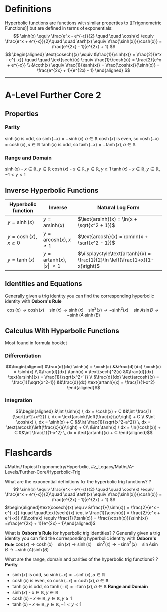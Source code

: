 # Definitions

Hyperbolic functions are functions with similar properties to [[Trigonometric Functions]] but are defined in terms of exponentials:
$$
\sinh(x) \equiv \frac{e^x - e^{-x}}{2} \quad \quad
\cosh(x) \equiv \frac{e^x + e^{-x}}{2}\quad \quad
\tanh(x) \equiv \frac{\sinh(x)}{\cosh(x)} = \frac{e^{2x} - 1}{e^{2x} + 1}
$$
$$
\begin{aligned}
\text{cosech}(x) \equiv &\frac{1}{\sinh(x)} = \frac{2}{e^x - e^{-x}} \quad \quad 
\text{sech}(x) \equiv \frac{1}{\cosh(x)} = \frac{2}{e^x + e^{-x}} \\
&\coth(x) \equiv \frac{1}{\tanh(x)} = \frac{\cosh(x)}{\sinh(x)} = \frac{e^{2x} + 1}{e^{2x} - 1}
\end{aligned}
$$

---
# A-Level Further Core 2
## Properties
### Parity
$\sinh(x)$ is odd, so $\sinh(-x) = -\sinh(x), a \in \mathbb{R}$
$\cosh(x)$ is even, so $\cosh(-x) = \cosh(x), a \in \mathbb{R}$
$\tanh(x)$ is odd, so $\tanh(-x) = -\tanh(x), a \in \mathbb{R}$
### Range and Domain
$\sinh(x)$ -  $x \in \mathbb{R}, y \in \mathbb{R}$
$\cosh(x)$ -  $x \in \mathbb{R}, y \in \mathbb{R}, y \geq 1$
$\tanh(x)$ -  $x \in \mathbb{R}, y \in \mathbb{R}, -1 < y < 1$
## Inverse Hyperbolic Functions
| Hyperbolic function      | Inverse                                         | Natural Log Form                                                              |
| ------------------------ | ----------------------------------------------- | ----------------------------------------------------------------------------- |
| $y = \sinh(x)$           | $y = \text{arsinh}(x)$                          | $\text{arsinh}(x) = \ln(x + \sqrt{x^2 + 1})$                                  |
| $y = \cosh(x), x \geq 0$ | $y = \text{arcosh}(x), x \geq 1$                | $\text{arcosh}(x) = \pm\ln(x + \sqrt{x^2 - 1})$                               |
| $y = \tanh(x)$           | $y = \text{artanh}(x)$, $\lvert x \rvert$ $< 1$ | $\displaystyle\text{artanh}(x) = \frac{1}{2}\ln \left(\frac{1+x}{1-x}\right)$ |
## Identities and Equations
Generally given a trig identity you can find the corresponding hyperbolic identity with **Osborn's Rule**
$$\cos(x) \rightarrow \cosh(x) \quad \sin(x) \rightarrow \sinh(x) \quad \sin^2(x) \rightarrow -\sinh^2(x) \quad\sin A \sin B \rightarrow -\sinh(A)\sinh(B)$$
## Calculus With Hyperbolic Functions
Most found in formula booklet
### Differentiation
$$\begin{aligned}
&\frac{d}{dx} \sinh(x) = \cosh(x) &&\frac{d}{dx} \cosh(x) = \sinh(x) \\
&\frac{d}{dx} \tanh(x) = \text{sech}^2(x) &&\frac{d}{dx} \text{arsinh}(x) = \frac{1}{\sqrt{x^2+1}} \\
&\frac{d}{dx} \text{arcosh}(x) = \frac{1}{\sqrt{x^2-1}} &&\frac{d}{dx} \text{artanh}(x) = \frac{1}{1-x^2}
\end{aligned}$$
### Integration
$$\begin{aligned}
&\int \sinh(x) \, dx = \cosh(x) + C &&\int \frac{1}{\sqrt{a^2+x^2}} \, dx = \text{arsinh}\left(\frac{x}{a}\right) + C \\
&\int \cosh(x) \, dx = \sinh(x) + C &&\int \frac{1}{\sqrt{x^2-a^2}} \, dx = \text{arcosh}\left(\frac{x}{a}\right) + C\\
&\int \tanh(x) \ dx = \ln(\cosh(x)) + C &&\int \frac{1}{1-x^2} \, dx = \text{artanh}(x) + C 
\end{aligned}$$

# Flashcards
#Maths/Topics/Trigonometry/Hyperbolic, #z_Legacy/Maths/A-Levels/Further-Core/Hyperbolic-Trig 

What are the exponential definitions for the hyperbolic trig functions?
?
$$
\sinh(x) \equiv \frac{e^x - e^{-x}}{2} \quad \quad
\cosh(x) \equiv \frac{e^x + e^{-x}}{2}\quad \quad
\tanh(x) \equiv \frac{\sinh(x)}{\cosh(x)} = \frac{e^{2x} - 1}{e^{2x} + 1}
$$
$\begin{aligned}\text{cosech}(x) \equiv &\frac{1}{\sinh(x)} = \frac{2}{e^x - e^{-x}} \quad \quad\text{sech}(x) \equiv \frac{1}{\cosh(x)} = \frac{2}{e^x + e^{-x}} \\&\coth(x) \equiv \frac{1}{\tanh(x)} = \frac{\cosh(x)}{\sinh(x)} =\frac{e^{2x} + 1}{e^{2x} - 1}\end{aligned}$  

What is **Osborn's Rule** for hyperbolic trig identities?
?
Generally given a trig identity you can find the corresponding hyperbolic identity with **Osborn's Rule**
$\cos(x) \rightarrow \cosh(x) \quad \sin(x) \rightarrow \sinh(x) \quad \sin^2(x) \rightarrow -\sinh^2(x) \quad\sin A \sin B \rightarrow -\sinh(A)\sinh(B)$ 

What are the range, domain and parities of the hyperbolic trig functions?
?
**Parity**
- $\sinh(x)$ is odd, so $\sinh(-x) = -\sinh(x), a \in \mathbb{R}$
- $\cosh(x)$ is even, so $\cosh(-x) = \cosh(x), a \in \mathbb{R}$
- $\tanh(x)$ is odd, so $\tanh(-x) = -\tanh(x), a \in \mathbb{R}$
**Range and Domain**
- $\sinh(x)$ -  $x \in \mathbb{R}, y \in \mathbb{R}$
- $\cosh(x)$ -  $x \in \mathbb{R}, y \in \mathbb{R}, y \geq 1$
- $\tanh(x)$ -  $x \in \mathbb{R}, y \in \mathbb{R}, -1 < y < 1$ 